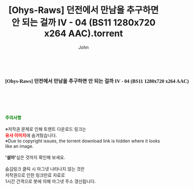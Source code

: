 ﻿---
layout: post
title:  "[Ohys-Raws] 던전에서 만남을 추구하면 안 되는 걸까 IV - 04 (BS11 1280x720 x264 AAC).torrent"
author: John
categories: [ 애니메이션 ]
tags: [  ]
image:  
description: "[Ohys-Raws] 던전에서 만남을 추구하면 안 되는 걸까 IV - 04 (BS11 1280x720 x264 AAC) torrent 정보 공유"
toc: true
toc_sticky: true
---

<br>
<div class="view-img">
<a class="view_image" href="http://torrentmobile61.com/bbs/view_image.php?fn=%2Fdata%2Ffile%2Fani%2F469717521_JneXgiKm_19a625ec04b1a45921804bd2ddf32c47b8daeb78.jpg" target="_blank"><img alt="" class="img-tag" content="http://torrentmobile61.com/data/file/ani/469717521_JneXgiKm_19a625ec04b1a45921804bd2ddf32c47b8daeb78.jpg" itemprop="image" src="http://torrentmobile61.com/data/file/ani/469717521_JneXgiKm_19a625ec04b1a45921804bd2ddf32c47b8daeb78.jpg"/></a></div><div class="view-content" itemprop="description">
<p><span style="font-family:nanumsquareround;font-size:16px;font-weight:700;white-space:nowrap;background-color:rgb(255,255,255);">[Ohys-Raws] 던전에서 만남을 추구하면 안 되는 걸까 IV - 04 (BS11 1280x720 x264 AAC)</span> </p> </div>
    
<br><br><br>
<p data-ke-size="size16"><b><span style="color: green;">주의사항</span></b><br /><br />※저작권 문제로 인해 토렌트 다운로드 링크는<br /><b><span style="color: red;">유사 이미지</span></b>에 숨겨뒀습니다.<br />※Due to copyright issues, the torrent download link is hidden where it looks like an image.<br /><br /><b>'설마'</b>싶은 것까지 확인해 보세요.<br /><br />숨김링크 클릭 시 마그넷 나타나지 않는 것은<br />저작권으로 인한 링크만료 자료로<br />1시간 간격으로 봇에 의해 마그넷 주소 갱신됩니다.</p>
